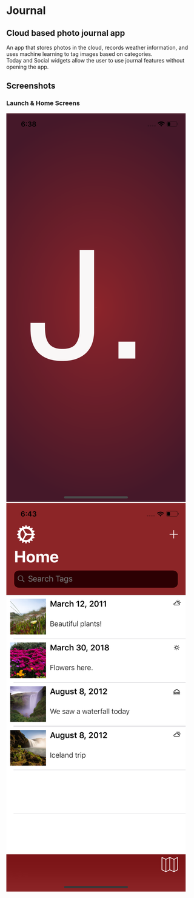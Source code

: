 # Journal
## Cloud based photo journal app
An app that stores photos in the cloud, records weather information, and uses machine learning to tag images based on categories. \
Today and Social widgets allow the user to use journal features without opening the app.

## Screenshots
### Launch & Home Screens
![Launch Screen](/Screenshots/launch_screen.png?raw=true) ![Launch Screen](/Screenshots/photos.png?raw=true&s=50)